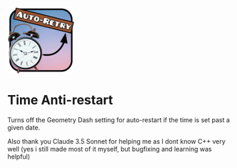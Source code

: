 <img src="logo.png" width="150" alt="Logo" />

# Time Anti-restart

Turns off the Geometry Dash setting for auto-restart if the time is set past a given date.


Also thank you Claude 3.5 Sonnet for helping me as I dont know C++ very well (yes i still made most of it myself, but bugfixing and learning was helpful)